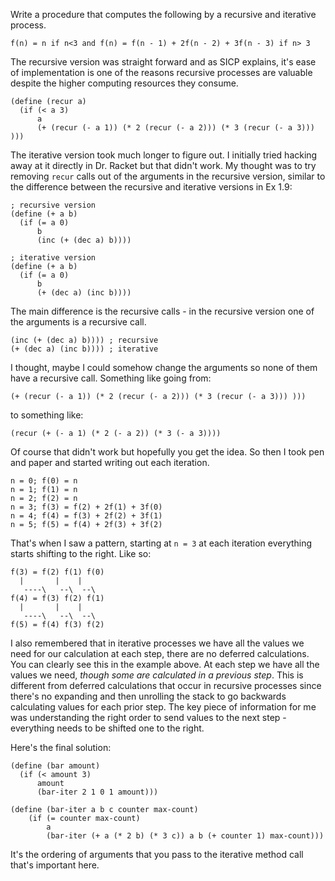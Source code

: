 Write a procedure that computes the following by a recursive and iterative
process.

`f(n) = n if n<3 and f(n) = f(n - 1) + 2f(n - 2) + 3f(n - 3) if n> 3`

The recursive version was straight forward and as SICP explains, it's ease
of implementation is one of the reasons recursive processes are valuable
despite the higher computing resources they consume.

```
(define (recur a)
  (if (< a 3)
      a
      (+ (recur (- a 1)) (* 2 (recur (- a 2))) (* 3 (recur (- a 3))) )))
```

The iterative version took much longer to figure out. I initially tried hacking
away at it directly
in Dr. Racket but that didn't work. My thought was to try removing `recur` calls
out of the arguments in the recursive version, similar to the difference between
the recursive and iterative versions in Ex 1.9:

```
; recursive version
(define (+ a b)
  (if (= a 0)
      b
      (inc (+ (dec a) b))))

; iterative version
(define (+ a b)
  (if (= a 0)
      b
      (+ (dec a) (inc b))))
```

The main difference is the recursive calls - in the recursive version one of the
arguments is a recursive call.

```
(inc (+ (dec a) b)))) ; recursive
(+ (dec a) (inc b)))) ; iterative
```

I thought, maybe I could somehow change the arguments so none of them have a
recursive call. Something like going from:

`(+ (recur (- a 1)) (* 2 (recur (- a 2))) (* 3 (recur (- a 3))) )))`

to something like:

`(recur (+ (- a 1) (* 2 (- a 2)) (* 3 (- a 3))))`

Of course that didn't work but hopefully you get the idea. So then I took pen
and paper and started writing out each iteration.

```
n = 0; f(0) = n
n = 1; f(1) = n
n = 2; f(2) = n
n = 3; f(3) = f(2) + 2f(1) + 3f(0)
n = 4; f(4) = f(3) + 2f(2) + 3f(1)
n = 5; f(5) = f(4) + 2f(3) + 3f(2)
```

That's when I saw a pattern, starting at `n = 3` at each iteration
everything starts shifting to the right. Like so:

```
f(3) = f(2) f(1) f(0)
  |       |    |
   ----\   --\  --\
f(4) = f(3) f(2) f(1)
  |       |    |
   ----\   --\  --\
f(5) = f(4) f(3) f(2)
```

I also remembered that in iterative processes we have all the values
we need for our calculation at each step, there are no deferred calculations.
You can clearly see this in the example above. At each step we have all the
values we need, *though some are calculated in a previous step*. This is different from
deferred calculations that occur in recursive processes since there's no expanding
and then unrolling the stack to go backwards calculating values for each prior step.
The key piece of information for me was understanding the right order to send
values to the next step - everything needs to be shifted one to the right.

Here's the final solution:

```
(define (bar amount)
  (if (< amount 3)
      amount
      (bar-iter 2 1 0 1 amount)))

(define (bar-iter a b c counter max-count)
    (if (= counter max-count)
        a
        (bar-iter (+ a (* 2 b) (* 3 c)) a b (+ counter 1) max-count)))
```

It's the ordering of arguments that you pass to the iterative method call that's
important here.
